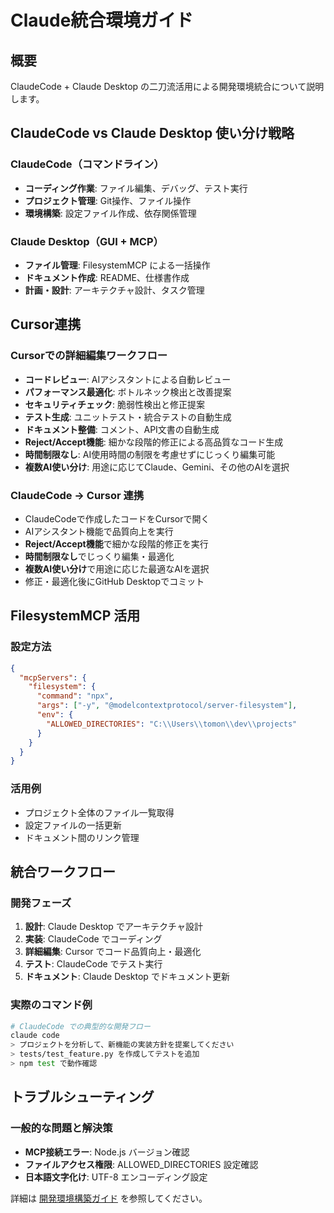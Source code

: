 # Claude統合環境ガイド

## 概要

ClaudeCode + Claude Desktop の二刀流活用による開発環境統合について説明します。

## ClaudeCode vs Claude Desktop 使い分け戦略

### ClaudeCode（コマンドライン）
- **コーディング作業**: ファイル編集、デバッグ、テスト実行
- **プロジェクト管理**: Git操作、ファイル操作
- **環境構築**: 設定ファイル作成、依存関係管理

### Claude Desktop（GUI + MCP）
- **ファイル管理**: FilesystemMCP による一括操作
- **ドキュメント作成**: README、仕様書作成
- **計画・設計**: アーキテクチャ設計、タスク管理

## Cursor連携

### Cursorでの詳細編集ワークフロー
- **コードレビュー**: AIアシスタントによる自動レビュー
- **パフォーマンス最適化**: ボトルネック検出と改善提案
- **セキュリティチェック**: 脆弱性検出と修正提案
- **テスト生成**: ユニットテスト・統合テストの自動生成
- **ドキュメント整備**: コメント、API文書の自動生成
- **Reject/Accept機能**: 細かな段階的修正による高品質なコード生成
- **時間制限なし**: AI使用時間の制限を考慮せずにじっくり編集可能
- **複数AI使い分け**: 用途に応じてClaude、Gemini、その他のAIを選択

### ClaudeCode → Cursor 連携
- ClaudeCodeで作成したコードをCursorで開く
- AIアシスタント機能で品質向上を実行
- **Reject/Accept機能**で細かな段階的修正を実行
- **時間制限なし**でじっくり編集・最適化
- **複数AI使い分け**で用途に応じた最適なAIを選択
- 修正・最適化後にGitHub Desktopでコミット

## FilesystemMCP 活用

### 設定方法
```json
{
  "mcpServers": {
    "filesystem": {
      "command": "npx",
      "args": ["-y", "@modelcontextprotocol/server-filesystem"],
      "env": {
        "ALLOWED_DIRECTORIES": "C:\\Users\\tomon\\dev\\projects"
      }
    }
  }
}
```

### 活用例
- プロジェクト全体のファイル一覧取得
- 設定ファイルの一括更新
- ドキュメント間のリンク管理

## 統合ワークフロー

### 開発フェーズ
1. **設計**: Claude Desktop でアーキテクチャ設計
2. **実装**: ClaudeCode でコーディング
3. **詳細編集**: Cursor でコード品質向上・最適化
4. **テスト**: ClaudeCode でテスト実行
5. **ドキュメント**: Claude Desktop でドキュメント更新

### 実際のコマンド例
```bash
# ClaudeCode での典型的な開発フロー
claude code
> プロジェクトを分析して、新機能の実装方針を提案してください
> tests/test_feature.py を作成してテストを追加
> npm test で動作確認
```

## トラブルシューティング

### 一般的な問題と解決策
- **MCP接続エラー**: Node.js バージョン確認
- **ファイルアクセス権限**: ALLOWED_DIRECTORIES 設定確認
- **日本語文字化け**: UTF-8 エンコーディング設定

詳細は [開発環境構築ガイド](development-setup.md) を参照してください。
